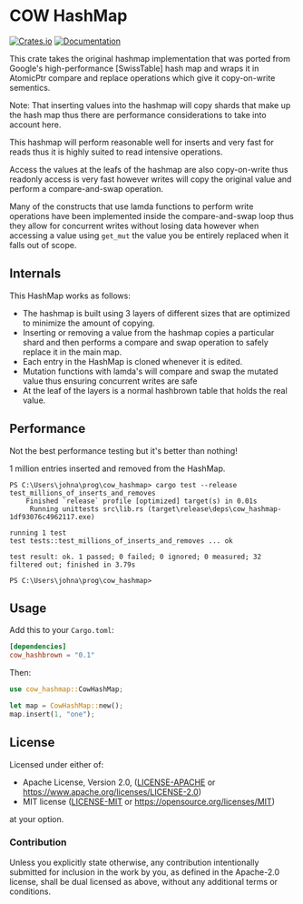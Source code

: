 COW HashMap
===========

[![Crates.io](https://img.shields.io/crates/v/cow_hashbrown.svg)](https://crates.io/crates/cow_hashbrown)
[![Documentation](https://docs.rs/cow_hashbrown/badge.svg)](https://docs.rs/cow_hashbrown)

This crate takes the original hashmap implementation that was ported from
Google's high-performance [SwissTable] hash map and wraps it in AtomicPtr
compare and replace operations which give it copy-on-write sementics.

Note: That inserting values into the hashmap will copy shards that make
up the hash map thus there are performance considerations to take into
account here.

This hashmap will perform reasonable well for inserts and very fast for reads
thus it is highly suited to read intensive operations.

Access the values at the leafs of the hashmap are also copy-on-write
thus readonly access is very fast however writes will copy the original
value and perform a compare-and-swap operation.

Many of the constructs that use lamda functions to perform write
operations have been implemented inside the compare-and-swap loop
thus they allow for concurrent writes without losing data however
when accessing a value using `get_mut` the value you be entirely
replaced when it falls out of scope.

## Internals

This HashMap works as follows:

- The hashmap is built using 3 layers of different sizes that are optimized
  to minimize the amount of copying.
- Inserting or removing a value from the hashmap copies a particular shard
  and then performs a compare and swap operation to safely replace it in the
  main map.
- Each entry in the HashMap is cloned whenever it is edited.
- Mutation functions with lamda's will compare and swap the mutated value
  thus ensuring concurrent writes are safe
- At the leaf of the layers is a normal hashbrown table that holds the
  real value.

## Performance

Not the best performance testing but it's better than nothing!

1 million entries inserted and removed from the HashMap.

```
PS C:\Users\johna\prog\cow_hashmap> cargo test --release test_millions_of_inserts_and_removes
    Finished `release` profile [optimized] target(s) in 0.01s
     Running unittests src\lib.rs (target\release\deps\cow_hashmap-1df93076c4962117.exe)

running 1 test
test tests::test_millions_of_inserts_and_removes ... ok

test result: ok. 1 passed; 0 failed; 0 ignored; 0 measured; 32 filtered out; finished in 3.79s

PS C:\Users\johna\prog\cow_hashmap>
```

## Usage

Add this to your `Cargo.toml`:

```toml
[dependencies]
cow_hashbrown = "0.1"
```

Then:

```rust
use cow_hashmap::CowHashMap;

let map = CowHashMap::new();
map.insert(1, "one");
```

## License

Licensed under either of:

 * Apache License, Version 2.0, ([LICENSE-APACHE](LICENSE-APACHE) or https://www.apache.org/licenses/LICENSE-2.0)
 * MIT license ([LICENSE-MIT](LICENSE-MIT) or https://opensource.org/licenses/MIT)

at your option.

### Contribution

Unless you explicitly state otherwise, any contribution intentionally submitted
for inclusion in the work by you, as defined in the Apache-2.0 license, shall be dual licensed as above, without any
additional terms or conditions.
